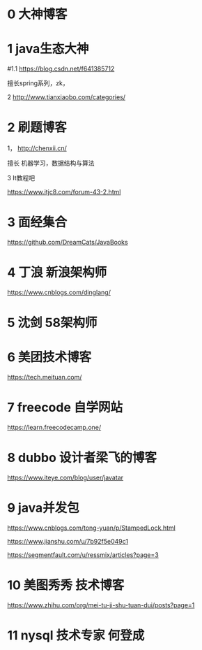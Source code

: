 # 0 大神博客

# 1 java生态大神 



#1.1 https://blog.csdn.net/f641385712

擅长spring系列，zk， 

2  http://www.tianxiaobo.com/categories/ 

# 2 刷题博客

1， http://chenxii.cn/ 

擅长 机器学习，数据结构与算法

3 It教程吧

 https://www.itjc8.com/forum-43-2.html 

# 3  面经集合

 https://github.com/DreamCats/JavaBooks 

# 4 丁浪 新浪架构师

 https://www.cnblogs.com/dinglang/ 

# 5 沈剑  58架构师

# 6 美团技术博客

 https://tech.meituan.com/ 

# 7 freecode 自学网站



 https://learn.freecodecamp.one/ 

# 8 dubbo 设计者梁飞的博客

 https://www.iteye.com/blog/user/javatar

# 9 java并发包

https://www.cnblogs.com/tong-yuan/p/StampedLock.html

https://www.jianshu.com/u/7b92f5e049c1

https://segmentfault.com/u/ressmix/articles?page=3



# 10 美图秀秀 技术博客

https://www.zhihu.com/org/mei-tu-ji-shu-tuan-dui/posts?page=1



# 11 nysql 技术专家 何登成 